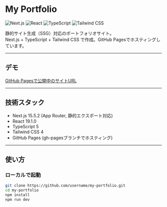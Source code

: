 # My Portfolio

![Next.js](https://img.shields.io/badge/Next.js-15.5.2-black?logo=next.js)
![React](https://img.shields.io/badge/React-19.1.0-blue?logo=react)
![TypeScript](https://img.shields.io/badge/TypeScript-5.0-blue?logo=typescript)
![Tailwind CSS](https://img.shields.io/badge/Tailwind_CSS-4.0-green?logo=tailwind-css)

静的サイト生成（SSG）対応のポートフォリオサイト。  
Next.js + TypeScript + Tailwind CSS で作成。GitHub Pagesでホスティングしています。

---

## デモ

[GitHub Pagesで公開中のサイトURL](https://username.github.io/my-portfolio)

---

## 技術スタック

- Next.js 15.5.2 (App Router, 静的エクスポート対応)
- React 19.1.0
- TypeScript 5
- Tailwind CSS 4
- GitHub Pages (gh-pagesブランチでホスティング)

---

## 使い方

### ローカルで起動

```bash
git clone https://github.com/username/my-portfolio.git
cd my-portfolio
npm install
npm run dev

